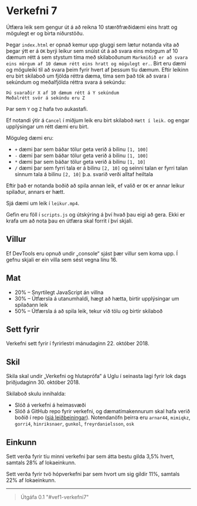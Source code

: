 # Verkefni 7

Útfæra leik sem gengur út á að reikna 10 stærðfræðidæmi eins hratt og mögulegt er og birta niðurstöðu.

Þegar `index.html` er opnað kemur upp gluggi sem lætur notanda vita að þegar ýtt er á `OK` byrji leikur sem snúist út á að svara eins mörgum af 10 dæmum rétt á sem stystum tíma með skilaboðunum `Markmiðið er að svara eins mörgum af 10 dæmum rétt eins hratt og mögulegt er.`. Birt eru dæmi og möguleiki til að svara þeim fyrir hvert af þessum tíu dæmum. Eftir leikinn eru birt skilaboð um fjölda réttra dæma, tíma sem það tók að svara í sekúndum og meðalfjölda réttra svara á sekúndu:

```text
Þú svaraðir X af 10 dæmum rétt á Y sekúndum
Meðalrétt svör á sekúndu eru Z
```

Þar sem `Y` og `Z` hafa tvo aukastafi.

Ef notandi ýtir á `Cancel` í miðjum leik eru birt skilaboð `Hætt í leik.` og engar upplýsingar um rétt dæmi eru birt.

Möguleg dæmi eru:

* `+` dæmi þar sem báðar tölur geta verið á bilinu `[1, 100]`
* `-` dæmi þar sem báðar tölur geta verið á bilinu `[1, 100]`
* `*` dæmi þar sem báðar tölur geta verið á bilinu `[1, 10]`
* `/` dæmi þar sem fyrri tala er á bilinu `[2, 10]` og seinni talan er fyrri talan sinnum tala á bilinu `[2, 10]` þ.a. svarið verði alltaf heiltala

Eftir það er notanda boðið að spila annan leik, ef valið er `OK` er annar leikur spilaður, annars er hætt.

Sjá dæmi um leik í `leikur.mp4`.

Gefin eru föll í `scripts.js` og útskýring á því hvað þau eigi að gera. Ekki er krafa um að nota þau en útfæra skal forrit í því skjali.

## Villur

Ef DevTools eru opnuð undir „console“ sjást þær villur sem koma upp. Í gefnu skjali er ein villa sem sést vegna línu 16.

## Mat

* 20% – Snyrtilegt JavaScript án villna
* 30% – Útfærsla á utanumhaldi, hægt að hætta, birtir upplýsingar um spilaðann leik
* 50% – Útfærsla á að spila leik, tekur við tölu og birtir skilaboð

## Sett fyrir

Verkefni sett fyrir í fyrirlestri mánudaginn 22. október 2018.

## Skil

Skila skal undir „Verkefni og hlutaprófa“ á Uglu í seinasta lagi fyrir lok dags þriðjudaginn 30. október 2018.

Skilaboð skulu innihalda:

* Slóð á verkefni á heimasvæði
* Slóð á GitHub repo fyrir verkefni, og dæmatímakennurum skal hafa verið boðið í repo ([sjá leiðbeiningar](https://help.github.com/articles/inviting-collaborators-to-a-personal-repository/)). Notendanöfn þeirra eru `arnar44`, `mimiqkz`, `gorri4`, `hinriksnaer`, `gunkol`, `freyrdanielsson`, `osk`

## Einkunn

Sett verða fyrir tíu minni verkefni þar sem átta bestu gilda 3,5% hvert, samtals 28% af lokaeinkunn.

Sett verða fyrir tvö hópverkefni þar sem hvort um sig gildir 11%, samtals 22% af lokaeinkunn.

---

> Útgáfa 0.1
"#vef1-verkefni7" 
